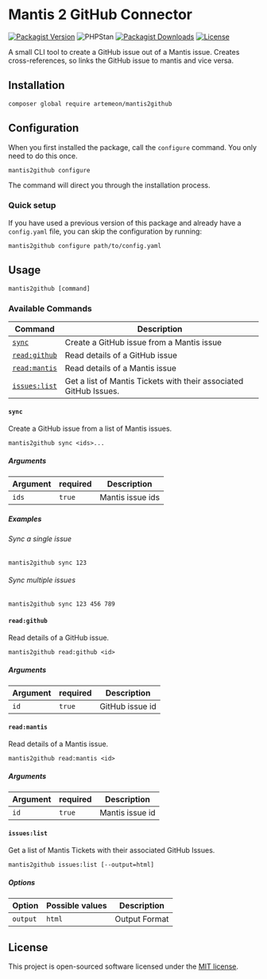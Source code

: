 # Mantis 2 GitHub Connector

[![Packagist Version](https://img.shields.io/packagist/v/artemeon/mantis2github?style=for-the-badge)](https://packagist.org/packages/artemeon/mantis2github)
![PHPStan](https://img.shields.io/badge/PHPStan-level%208-green.svg?style=for-the-badge)
[![Packagist Downloads](https://img.shields.io/packagist/dt/artemeon/mantis2github?style=for-the-badge)](https://packagist.org/packages/artemeon/mantis2github)
[![License](https://img.shields.io/github/license/artemeon/mantis2github?style=for-the-badge)](https://packagist.org/packages/artemeon/mantis2github)

A small CLI tool to create a GitHub issue out of a Mantis issue.
Creates cross-references, so links the GitHub issue to mantis and vice versa.

## Installation

```shell
composer global require artemeon/mantis2github
```

## Configuration

When you first installed the package, call the `configure` command. You only need to do this once.

```shell
mantis2github configure
```

The command will direct you through the installation process.

### Quick setup

If you have used a previous version of this package and already have a `config.yaml` file, you can skip the configuration by running:

```shell
mantis2github configure path/to/config.yaml
```

## Usage

```shell
mantis2github [command]
```

### Available Commands

| Command                      | Description                                                       |
|------------------------------|-------------------------------------------------------------------|
| [`sync`](#sync)              | Create a GitHub issue from a Mantis issue                         |
| [`read:github`](#readgithub) | Read details of a GitHub issue                                    |
| [`read:mantis`](#readmantis) | Read details of a Mantis issue                                    |
| [`issues:list`](#issueslist) | Get a list of Mantis Tickets with their associated GitHub Issues. |

#### `sync`

Create a GitHub issue from a list of Mantis issues.

```shell
mantis2github sync <ids>...
```

##### Arguments

| Argument | required | Description      |
|----------|----------|------------------|
| `ids`    | `true`   | Mantis issue ids |

##### Examples

###### Sync a single issue

```shell
mantis2github sync 123
```

###### Sync multiple issues

```shell
mantis2github sync 123 456 789
```

#### `read:github`

Read details of a GitHub issue.

```shell
mantis2github read:github <id>
```

##### Arguments

| Argument | required | Description     |
|----------|----------|-----------------|
| `id`     | `true`   | GitHub issue id |

#### `read:mantis`

Read details of a Mantis issue.

```shell
mantis2github read:mantis <id>
```

##### Arguments

| Argument | required | Description     |
|----------|----------|-----------------|
| `id`     | `true`   | Mantis issue id |

#### `issues:list`

Get a list of Mantis Tickets with their associated GitHub Issues.

```shell
mantis2github issues:list [--output=html]
```

##### Options

| Option   | Possible values | Description   |
|----------|-----------------|---------------|
| `output` | `html`          | Output Format |

## License

This project is open-sourced software licensed under the [MIT license](LICENSE).
